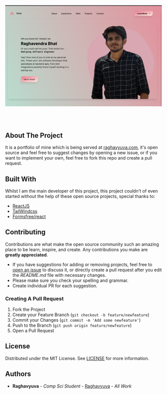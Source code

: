 <br/>
<p align="center">
  <p align="center">
    <p align="center"><a href="https://raghavyuva.com/"><img src="src/static/screenshot1.png"></a></p>
    <br/>
    <br/>
  </p>
</p>

##  About The Project
 It is a portfolio of mine which is being served at [raghavyuva.com](https://raghavyuva.com/), it's open source and 
 feel free to suggest changes by opening a new issue, or if you want to implement your own, feel free to fork this repo and create a pull request.

## Built With

Whilst I am the main developer of this project, this project couldn't of even started without the help of these open source projects, special thanks to:

* [ReactJS](https://reactjs.org/)
* [TailWindcss](https://tailwindcss.com/)
* [Formsfree/react](https://formspree.io/)

## Contributing

Contributions are what make the open source community such an amazing place to be learn, inspire, and create. Any contributions you make are **greatly appreciated**.
* If you have suggestions for adding or removing projects, feel free to [open an issue](https://github.com/raghavyuva/portfolio/issues/new) to discuss it, or directly create a pull request after you edit the *README.md* file with necessary changes.
* Please make sure you check your spelling and grammar.
* Create individual PR for each suggestion.

### Creating A Pull Request

1. Fork the Project
2. Create your Feature Branch (`git checkout -b feature/newfeature`)
3. Commit your Changes (`git commit -m 'Add some newfeature'`)
4. Push to the Branch (`git push origin feature/newfeature`)
5. Open a Pull Request

## License

Distributed under the MIT License. See [LICENSE](https://github.com/raghavyuva/portfolio/blob/main/LICENSE.md) for more information.

## Authors

* **Raghavyuva** - *Comp Sci Student* - [Raghavyuva](https://raghavyuva.com/) - *All Work*
